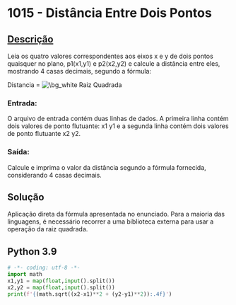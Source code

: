 # 1015 - Distância Entre Dois Pontos

## [Descrição](https://www.beecrowd.com.br/judge/pt/problems/view/1015)

Leia os quatro valores correspondentes aos eixos x e y de dois pontos quaisquer no plano, p1(x1,y1) e p2(x2,y2) e calcule a distância entre eles, mostrando 4 casas decimais, segundo a fórmula:

Distancia = <img src="https://latex.codecogs.com/png.image?\dpi{110}\bg{white}\sqrt[2]{(x2-x1)^{2}+(y2-y1)^{2}}" title="\bg_white Raiz Quadrada" /> 

### Entrada:
O arquivo de entrada contém duas linhas de dados. A primeira linha contém dois valores de ponto flutuante: x1 y1 e a segunda linha contém dois valores de ponto flutuante x2 y2.

### Saída:
Calcule e imprima o valor da distância segundo a fórmula fornecida, considerando 4 casas decimais.

## Solução

Aplicação direta da fórmula apresentada no enunciado. Para a maioria das linguagens, é necessário recorrer a uma biblioteca externa para usar a operação da raiz quadrada.

## Python 3.9

```Python
# -*- coding: utf-8 -*-
import math
x1,y1 = map(float,input().split())
x2,y2 = map(float,input().split())
print(f'{(math.sqrt((x2-x1)**2 + (y2-y1)**2)):.4f}')
```
